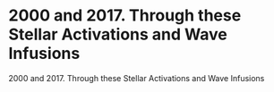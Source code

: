 # 2000 and 2017. Through these Stellar Activations and Wave Infusions

2000 and 2017. Through these Stellar Activations and Wave Infusions